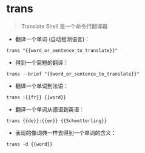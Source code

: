 # trans

> Translate Shell 是一个命令行翻译器

- 翻译一个单词 (自动检测语言)：

`trans "{{word_or_sentence_to_translate}}"`

- 得到一个简短的翻译：

`trans --brief "{{word_or_sentence_to_translate}}"`

- 翻译一个单词到法语：

`trans :{{fr}} {{word}}`

- 翻译一个单词从德语到英语：

`trans {{de}}:{{en}} {{Schmetterling}}`

- 表现的像词典一样去得到一个单词的含义：

`trans -d {{word}}`

[#]: contributors: ([jim.大团结])